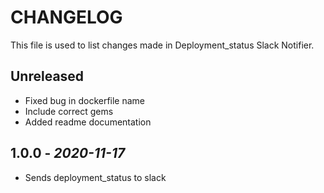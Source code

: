 # CHANGELOG

This file is used to list changes made in Deployment_status Slack Notifier.

## Unreleased

- Fixed bug in dockerfile name
- Include correct gems
- Added readme documentation

## 1.0.0 - *2020-11-17*

- Sends deployment_status to slack
